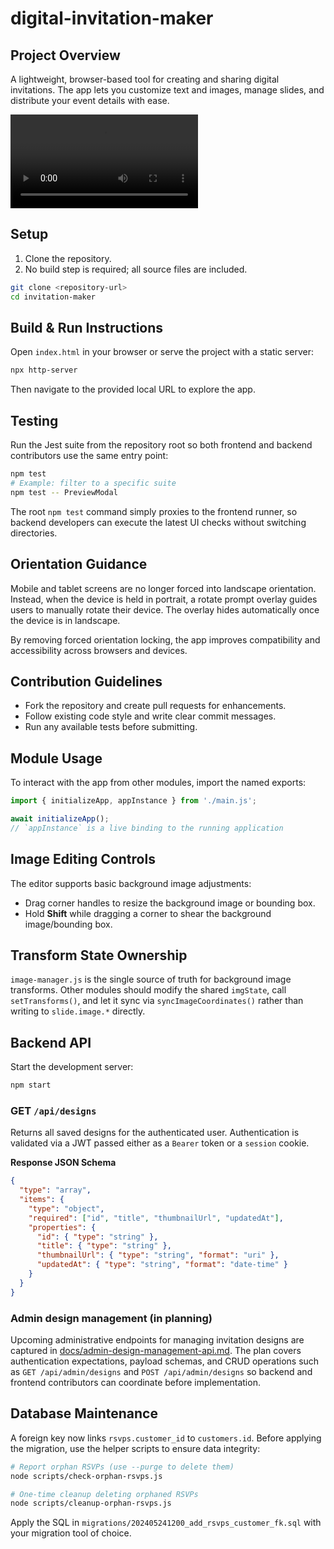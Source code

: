 # digital-invitation-maker

## Project Overview
A lightweight, browser-based tool for creating and sharing digital invitations.
The app lets you customize text and images, manage slides, and distribute your event details with ease.

![Demo of core features](Comp%201.webm)

## Setup
1. Clone the repository.
2. No build step is required; all source files are included.

```bash
git clone <repository-url>
cd invitation-maker
```

## Build & Run Instructions
Open `index.html` in your browser or serve the project with a static server:

```bash
npx http-server
```
Then navigate to the provided local URL to explore the app.

## Testing
Run the Jest suite from the repository root so both frontend and backend contributors use the same entry point:

```bash
npm test
# Example: filter to a specific suite
npm test -- PreviewModal
```

The root `npm test` command simply proxies to the frontend runner, so backend developers can execute the latest UI checks without switching directories.

## Orientation Guidance
Mobile and tablet screens are no longer forced into landscape orientation.
Instead, when the device is held in portrait, a rotate prompt overlay guides
users to manually rotate their device. The overlay hides automatically once
the device is in landscape.

By removing forced orientation locking, the app improves compatibility and
accessibility across browsers and devices.

## Contribution Guidelines
- Fork the repository and create pull requests for enhancements.
- Follow existing code style and write clear commit messages.
- Run any available tests before submitting.

## Module Usage
To interact with the app from other modules, import the named exports:

```javascript
import { initializeApp, appInstance } from './main.js';

await initializeApp();
// `appInstance` is a live binding to the running application
```
 
## Image Editing Controls
The editor supports basic background image adjustments:

- Drag corner handles to resize the background image or bounding box.
- Hold **Shift** while dragging a corner to shear the background image/bounding box.

## Transform State Ownership
`image-manager.js` is the single source of truth for background image transforms.
Other modules should modify the shared `imgState`, call `setTransforms()`, and let it
sync via `syncImageCoordinates()` rather than writing to `slide.image.*` directly.

## Backend API
Start the development server:

```bash
npm start
```

### GET `/api/designs`
Returns all saved designs for the authenticated user. Authentication is
validated via a JWT passed either as a `Bearer` token or a `session`
cookie.

**Response JSON Schema**
```json
{
  "type": "array",
  "items": {
    "type": "object",
    "required": ["id", "title", "thumbnailUrl", "updatedAt"],
    "properties": {
      "id": { "type": "string" },
      "title": { "type": "string" },
      "thumbnailUrl": { "type": "string", "format": "uri" },
      "updatedAt": { "type": "string", "format": "date-time" }
    }
  }
}
```

### Admin design management (in planning)
Upcoming administrative endpoints for managing invitation designs are
captured in [docs/admin-design-management-api.md](docs/admin-design-management-api.md).
The plan covers authentication expectations, payload schemas, and
CRUD operations such as `GET /api/admin/designs` and
`POST /api/admin/designs` so backend and frontend contributors can
coordinate before implementation.

## Database Maintenance
A foreign key now links `rsvps.customer_id` to `customers.id`. Before applying the migration, use the helper scripts to ensure data integrity:

```bash
# Report orphan RSVPs (use --purge to delete them)
node scripts/check-orphan-rsvps.js

# One-time cleanup deleting orphaned RSVPs
node scripts/cleanup-orphan-rsvps.js
```

Apply the SQL in `migrations/202405241200_add_rsvps_customer_fk.sql` with your migration tool of choice.
